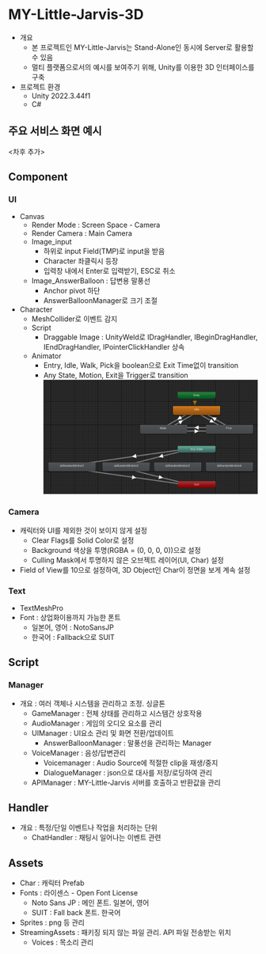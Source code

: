 # MY-Little-Jarvis-3D

- 개요
  - 본 프로젝트인 MY-Little-Jarvis는 Stand-Alone인 동시에 Server로 활용할 수 있음
  - 멀티 플랫폼으로서의 예시를 보여주기 위해, Unity를 이용한 3D 인터페이스를 구축
- 프로젝트 환경
  - Unity 2022.3.44f1
  - C#

## 주요 서비스 화면 예시

<차후 추가>

## Component

### UI

- Canvas
  - Render Mode : Screen Space - Camera
  - Render Camera : Main Camera
  - Image_input
    - 하위로 input Field(TMP)로 input을 받음
    - Character 좌클릭시 등장
    - 입력창 내에서 Enter로 입력받기, ESC로 취소
  - Image_AnswerBalloon : 답변용 말풍선
    - Anchor pivot 하단
    - AnswerBalloonManager로 크기 조절
- Character
  - MeshCollider로 이벤트 감지
  - Script
    - Draggable Image : UnityWeld로 IDragHandler, IBeginDragHandler, IEndDragHandler, IPointerClickHandler 상속
  - Animator
    - Entry, Idle, Walk, Pick을 boolean으로 Exit Time없이 transition
    - Any State, Motion, Exit을 Trigger로 transition
        ![alt text](Docs/animator.png)

### Camera

- 캐릭터와 UI를 제외한 것이 보이지 않게 설정
  - Clear Flags를 Solid Color로 설정
  - Background 색상을 투명(RGBA = (0, 0, 0, 0))으로 설정
  - Culling Mask에서 투명하지 않은 오브젝트 레이어(UI, Char) 설정
- Field of View를 10으로 설정하여, 3D Object인 Char이 정면을 보게 계속 설정

### Text

- TextMeshPro
- Font : 상업화이용까지 가능한 폰트
  - 일본어, 영어 : NotoSansJP
  - 한국어 : Fallback으로 SUIT

## Script

### Manager

- 개요 : 여러 객체나 시스템을 관리하고 조정. 싱글톤
  - GameManager : 전체 상태를 관리하고 시스템간 상호작용
  - AudioManager : 게임의 오디오 요소를 관리
  - UIManager : UI요소 관리 및 화면 전환/업데이트
    - AnswerBalloonManager : 말풍선을 관리하는 Manager
  - VoiceManager : 음성/답변관리
    - Voicemanager : Audio Source에 적절한 clip을 재생/중지
    - DialogueManager : json으로 대사를 저장/로딩하여 관리
  - APIManager : MY-Little-Jarvis 서버를 호출하고 반환값을 관리

## Handler

- 개요 : 특정/단일 이벤트나 작업을 처리하는 단위
  - ChatHandler : 채팅시 일어나는 이벤트 관련

## Assets

- Char : 캐릭터 Prefab
- Fonts : 라이센스 - Open Font License
  - Noto Sans JP : 메인 폰트. 일본어, 영어
  - SUIT : Fall back 폰트. 한국어
- Sprites : png 등 관리
- StreamingAssets : 패키징 되지 않는 파일 관리. API 파일 전송받는 위치
  - Voices : 목소리 관리

